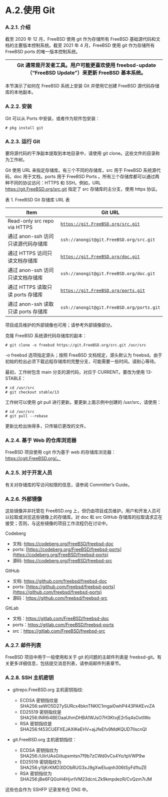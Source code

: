 # A.2.使用 Git

### A.2.1. 介绍

截至 2020 年 12 月，FreeBSD 使用 git 作为存储所有 FreeBSD 基础源代码和文档的主要版本控制系统。截至 2021 年 4 月，FreeBSD 使用 git 作为存储所有 FreeBSD ports 的唯一版本控制系统。

|  | Git 通常是开发者工具。用户可能更喜欢使用 freebsd-update （“FreeBSD Update”）来更新 FreeBSD 基本系统。|
| -- | --------------------------------------------------------------------------------------------------------- |

本节演示了如何在 FreeBSD 系统上安装 Git 并使用它创建 FreeBSD 源代码存储库的本地副本。

### A.2.2. 安装

Git 可以从 Ports 中安装，或者作为软件包安装：

```
# pkg install git
```

### A.2.3. 运行 Git

要将源代码的干净副本提取到本地目录中，请使用 git clone。这些文件的目录称为工作树。

Git 使用 URL 来指定存储库。有三个不同的存储库，src 用于 FreeBSD 系统源代码，doc 用于文档，ports 用于 FreeBSD Ports 。所有三个存储库都可以通过两种不同的协议访问：HTTPS 和 SSH。例如，URL <https://git.FreeBSD.org/src.git> 指定了 src 存储库的主分支，使用 https 协议。

表 1. FreeBSD Git 存储库 URL 表

| Item                                | Git URL |
| ------------------------------------- | --------- |
| Read-only src repo via HTTPS        | [`https://git.FreeBSD.org/src.git`](https://git.freebsd.org/src.git)        |
| 通过 anon-ssh 访问只读源代码存储库  | `ssh://anongit@git.FreeBSD.org/src.git`        |
| 通过 HTTPS 访问只读文档存储库       | [`https://git.FreeBSD.org/doc.git`](https://git.freebsd.org/doc.git)        |
| 通过 anon-ssh 访问只读文档存储库    | `ssh://anongit@git.FreeBSD.org/doc.git`        |
| 通过 HTTPS 读取只读 ports 存储库    | [`https://git.FreeBSD.org/ports.git`](https://git.freebsd.org/ports.git)        |
| 通过 anon-ssh 读取只读 ports 存储库 | `ssh://anongit@git.FreeBSD.org/ports.git`        |

项目成员维护的外部镜像也可用；请参考外部镜像部分。

克隆 FreeBSD 系统源代码存储库的副本：

```
# git clone -o freebsd https://git.FreeBSD.org/src.git /usr/src
```

-o freebsd 选项指定源头；按照 FreeBSD 文档规定，源头默认为 freebsd。由于初始的检出必须下载远程存储库的完整分支，可能需要一些时间。请耐心等待。

最初，工作树包含 main 分支的源代码，对应于 CURRENT。要改为使用 13-STABLE：

```
# cd /usr/src
# git checkout stable/13
```

工作树可以使用 git pull 进行更新。要更新上面示例中创建的 /usr/src，请使用：

```
# cd /usr/src
# git pull --rebase
```

更新比检出快得多，只传输已更改的文件。

### A.2.4. 基于 Web 的仓库浏览器

FreeBSD 项目使用 cgit 作为基于 web 的存储库浏览器：<https://cgit.FreeBSD.org/。>

### A.2.5. 对于开发人员

有关对存储库的写访问权限的信息，请参阅 Committer’s Guide。

### A.2.6. 外部镜像

这些镜像并非托管在 FreeBSD.org 上，但仍由项目成员维护。用户和开发人员可以拉取或浏览这些镜像上的存储库。对 doc 和 src GitHub 存储库的拉取请求正在接受；否则，与这些镜像的项目工作流程仍在讨论中。

Codeberg

* 文档: <https://codeberg.org/FreeBSD/freebsd-doc>
* ports: [https://codeberg.org/FreeBSD/freebsd-ports](https://codeberg.org/FreeBSD/freebsd-ports)
* 源码: <https://codeberg.org/FreeBSD/freebsd-src>

GitHub

* 文档: <https://github.com/freebsd/freebsd-doc>
* ports: [https://github.com/freebsd/freebsd-ports](https://github.com/freebsd/freebsd-ports)
* 源码：<https://github.com/freebsd/freebsd-src>

GitLab

* 文档：<https://gitlab.com/FreeBSD/freebsd-doc>
* ports：<https://gitlab.com/FreeBSD/freebsd-ports>
* src：<https://gitlab.com/FreeBSD/freebsd-src>

### A.2.7. 邮件列表

FreeBSD 项目中用于一般使用和关于 git 的问题的主邮件列表是 freebsd-git。有关更多详细信息，包括提交消息列表，请参阅邮件列表章节。

### A.2.8. SSH 主机密钥

* gitrepo.FreeBSD.org 主机密钥指纹:

  * ECDSA 密钥指纹是 SHA256:seWO5D27ySURcx4bknTNKlC1mgai0whP443PAKEvvZA
  * ED25519 密钥指纹是 SHA256:lNR6i4BEOaaUhmDHBA1WJsO7H3KtvjE2r5q4sOxtIWo
  * RSA 密钥指纹是 SHA256:f453CUEFXEJAXlKeEHV+ajJfeEfx9MdKQUD7lIscnQI
* git.FreeBSD.org 主机密钥指纹：

  * ECDSA 密钥指纹为 SHA256:/UlirUAsGiitupxmtsn7f9b7zCWd0vCs4Yo/tpVWP9w
  * ED25519 密钥指纹为 SHA256:y1ljKrKMD3lDObRUG3xJ9gXwEIuqnh306tSyFd1tuZE
  * RSA 密钥指纹为 SHA256:jBe6FQGoH4HjvrIVM23dcnLZk9kmpdezR/CvQzm7rJM

这些也会作为 SSHFP 记录发布在 DNS 中。
